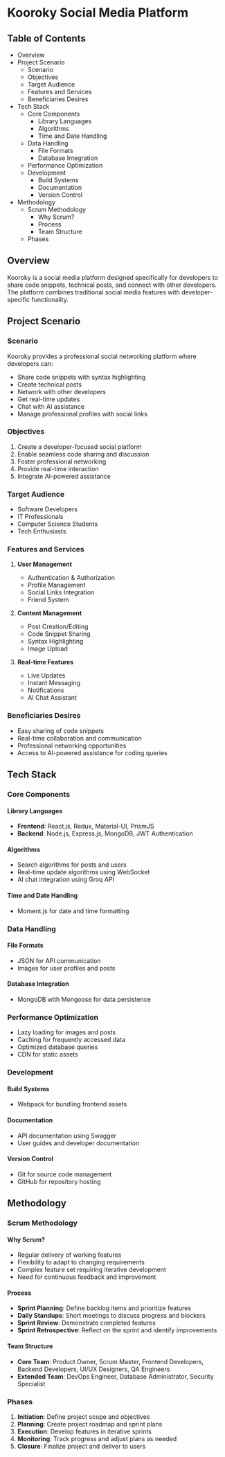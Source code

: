 # Kooroky Social Media Platform

## Table of Contents
- Overview
- Project Scenario
  - Scenario
  - Objectives
  - Target Audience
  - Features and Services
  - Beneficiaries Desires
- Tech Stack
  - Core Components
    - Library Languages
    - Algorithms
    - Time and Date Handling
  - Data Handling
    - File Formats
    - Database Integration
  - Performance Optimization
  - Development
    - Build Systems
    - Documentation
    - Version Control
- Methodology
  - Scrum Methodology
    - Why Scrum?
    - Process
    - Team Structure
  - Phases

## Overview
Kooroky is a social media platform designed specifically for developers to share code snippets, technical posts, and connect with other developers. The platform combines traditional social media features with developer-specific functionality.

## Project Scenario

### Scenario
Kooroky provides a professional social networking platform where developers can:
- Share code snippets with syntax highlighting
- Create technical posts
- Network with other developers
- Get real-time updates
- Chat with AI assistance
- Manage professional profiles with social links

### Objectives
1. Create a developer-focused social platform
2. Enable seamless code sharing and discussion
3. Foster professional networking
4. Provide real-time interaction
5. Integrate AI-powered assistance

### Target Audience
- Software Developers
- IT Professionals
- Computer Science Students
- Tech Enthusiasts

### Features and Services
1. **User Management**
   - Authentication & Authorization
   - Profile Management
   - Social Links Integration
   - Friend System

2. **Content Management**
   - Post Creation/Editing
   - Code Snippet Sharing
   - Syntax Highlighting
   - Image Upload

3. **Real-time Features**
   - Live Updates
   - Instant Messaging
   - Notifications
   - AI Chat Assistant

### Beneficiaries Desires
- Easy sharing of code snippets
- Real-time collaboration and communication
- Professional networking opportunities
- Access to AI-powered assistance for coding queries

## Tech Stack

### Core Components

#### Library Languages
- **Frontend**: React.js, Redux, Material-UI, PrismJS
- **Backend**: Node.js, Express.js, MongoDB, JWT Authentication

#### Algorithms
- Search algorithms for posts and users
- Real-time update algorithms using WebSocket
- AI chat integration using Groq API

#### Time and Date Handling
- Moment.js for date and time formatting

### Data Handling

#### File Formats
- JSON for API communication
- Images for user profiles and posts

#### Database Integration
- MongoDB with Mongoose for data persistence

### Performance Optimization
- Lazy loading for images and posts
- Caching for frequently accessed data
- Optimized database queries
- CDN for static assets

### Development

#### Build Systems
- Webpack for bundling frontend assets

#### Documentation
- API documentation using Swagger
- User guides and developer documentation

#### Version Control
- Git for source code management
- GitHub for repository hosting

## Methodology

### Scrum Methodology

#### Why Scrum?
- Regular delivery of working features
- Flexibility to adapt to changing requirements
- Complex feature set requiring iterative development
- Need for continuous feedback and improvement

#### Process
- **Sprint Planning**: Define backlog items and prioritize features
- **Daily Standups**: Short meetings to discuss progress and blockers
- **Sprint Review**: Demonstrate completed features
- **Sprint Retrospective**: Reflect on the sprint and identify improvements

#### Team Structure
- **Core Team**: Product Owner, Scrum Master, Frontend Developers, Backend Developers, UI/UX Designers, QA Engineers
- **Extended Team**: DevOps Engineer, Database Administrator, Security Specialist

### Phases
1. **Initiation**: Define project scope and objectives
2. **Planning**: Create project roadmap and sprint plans
3. **Execution**: Develop features in iterative sprints
4. **Monitoring**: Track progress and adjust plans as needed
5. **Closure**: Finalize project and deliver to users